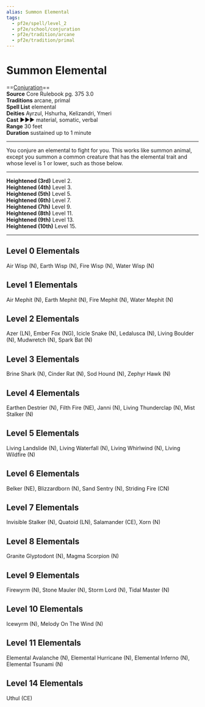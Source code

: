 ```yaml
---
alias: Summon Elemental
tags:
  - pf2e/spell/level_2
  - pf2e/school/conjuration
  - pf2e/tradition/arcane
  - pf2e/tradition/primal
---
```


# Summon Elemental

==[Conjuration](Conjuration.md)==  
__Source__ Core Rulebook pg. 375 3.0  
**Traditions** arcane, primal  
**Spell List** elemental  
**Deities** Ayrzul, Hshurha, Kelizandri, Ymeri  
**Cast** ►►► material, somatic, verbal  
**Range** 30 feet  
**Duration** sustained up to 1 minute

---

You conjure an elemental to fight for you. This works like summon animal, except you summon a common creature that has the elemental trait and whose level is 1 or lower, such as those below.

<hr>

**Heightened (3rd)** Level 2.  
**Heightened (4th)** Level 3.  
**Heightened (5th)** Level 5.  
**Heightened (6th)** Level 7.  
**Heightened (7th)** Level 9.  
**Heightened (8th)** Level 11.  
**Heightened (9th)** Level 13.  
**Heightened (10th)** Level 15.

---

## Level 0 Elementals

Air Wisp (N), Earth Wisp (N), Fire Wisp (N), Water Wisp (N)

## Level 1 Elementals

Air Mephit (N), Earth Mephit (N), Fire Mephit (N), Water Mephit (N)

## Level 2 Elementals

Azer (LN), Ember Fox (NG), Icicle Snake (N), Ledalusca (N), Living Boulder (N), Mudwretch (N), Spark Bat (N)

## Level 3 Elementals

Brine Shark (N), Cinder Rat (N), Sod Hound (N), Zephyr Hawk (N)

## Level 4 Elementals

Earthen Destrier (N), Filth Fire (NE), Janni (N), Living Thunderclap (N), Mist Stalker (N)

## Level 5 Elementals

Living Landslide (N), Living Waterfall (N), Living Whirlwind (N), Living Wildfire (N)

## Level 6 Elementals

Belker (NE), Blizzardborn (N), Sand Sentry (N), Striding Fire (CN)

## Level 7 Elementals

Invisible Stalker (N), Quatoid (LN), Salamander (CE), Xorn (N)

## Level 8 Elementals

Granite Glyptodont (N), Magma Scorpion (N)

## Level 9 Elementals

Firewyrm (N), Stone Mauler (N), Storm Lord (N), Tidal Master (N)

## Level 10 Elementals

Icewyrm (N), Melody On The Wind (N)

## Level 11 Elementals

Elemental Avalanche (N), Elemental Hurricane (N), Elemental Inferno (N), Elemental Tsunami (N)

## Level 14 Elementals

Uthul (CE)
